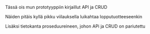 Tässä ois mun prototyyppiin kirjaillut API ja CRUD

Näiden pitäis kyllä pikku viilauksella luikahtaa lopputuotteeseenkin

Lisäksi tietokanta proseduureineen, johon APi ja CRUD on pariutettu